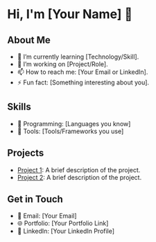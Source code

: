 # Hi, I'm [Your Name] 👋

## About Me
- 🌱 I’m currently learning [Technology/Skill].
- 💼 I’m working on [Project/Role].
- 📫 How to reach me: [Your Email or LinkedIn].
- ⚡ Fun fact: [Something interesting about you].

## Skills
- 🔹 Programming: [Languages you know]
- 🔹 Tools: [Tools/Frameworks you use]

## Projects
- [Project 1](https://github.com/your-username/project1): A brief description of the project.
- [Project 2](https://github.com/your-username/project2): A brief description of the project.

## Get in Touch
- 📧 Email: [Your Email]
- 🌐 Portfolio: [Your Portfolio Link]
- 🔗 LinkedIn: [Your LinkedIn Profile]

